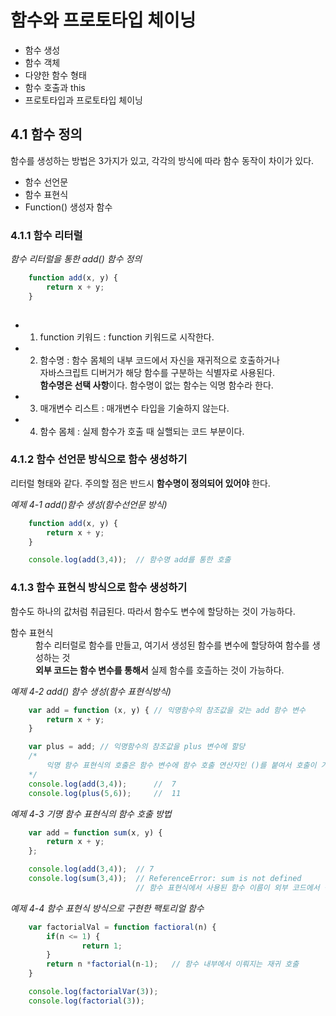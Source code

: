 # 함수와 프로토타입 체이닝 #
* 함수 생성
* 함수 객체
* 다양한 함수 형태
* 함수 호출과 this
* 프로토타입과 프로토타입 체이닝

## 4.1 함수 정의 ##
함수를 생성하는 방법은 3가지가 있고, 각각의 방식에 따라 함수 동작이 차이가 있다.
* 함수 선언문
* 함수 표현식
* Function() 생성자 함수

### 4.1.1 함수 리터럴 ###
*함수 리터럴을 통한 add() 함수 정의*
```js
    function add(x, y) {
        return x + y;
    }
    
```
* 1. function 키워드 : function 키워드로 시작한다.
* 2. 함수명 : 함수 몸체의 내부 코드에서 자신을 재귀적으로 호출하거나<br>
             자바스크립트 디버거가 해당 함수를 구분하는 식별자로 사용된다.<br>
             **함수명은 선택 사항**이다. 함수명이 없는 함수는 익명 함수라 한다.
* 3. 매개변수 리스트 : 매개변수 타입을 기술하지 않는다.
* 4. 함수 몸체 : 실제 함수가 호출 때 실핼되는 코드 부분이다. 

### 4.1.2 함수 선언문 방식으로 함수 생성하기 ###
리터럴 형태와 같다. 주의할 점은 반드시 **함수명이 정의되어 있어야** 한다.

*예제 4-1 add()함수 생성(함수선언문 방식)*
```js
    function add(x, y) {
        return x + y;
    }

    console.log(add(3,4));  // 함수명 add를 통한 호출
```
### 4.1.3 함수 표현식 방식으로 함수 생성하기 ###
함수도 하나의 값처럼 취급된다. 따라서 함수도 변수에 할당하는 것이 가능하다.

<dl>
    <dt>
        함수 표현식
    </dt>
    <dd>
       함수 리터럴로 함수를 만들고, 여기서 생성된 함수를 변수에 할당하여 함수를 생성하는 것
    </dd>
    <dd>
        <strong>외부 코드는 함수 변수를 통해서</strong> 실제 함수를 호츨하는 것이 가능하다.
    </dd>
</dl>
    
*예제 4-2 add() 함수 생성(함수 표현식방식)*
```js
    var add = function (x, y) { // 익명함수의 참조값을 갖는 add 함수 변수
        return x + y;
    }

    var plus = add; // 익명함수의 참조값을 plus 변수에 할당
    /*
        익명 함수 표현식의 호출은 함수 변수에 함수 호출 연산자인 ()를 붙여서 호출이 가능하다.
    */
    console.log(add(3,4));      //  7
    console.log(plus(5,6));     //  11
```

*예제 4-3 기명 함수 표현식의 함수 호출 방법*
```js
    var add = function sum(x, y) {
        return x + y;
    };

    console.log(add(3,4));  // 7  
    console.log(sum(3,4));  // ReferenceError: sum is not defined
                            // 함수 표현식에서 사용된 함수 이름이 외부 코드에서 접근이 불가능 하다.
```
*예제 4-4 함수 표현식 방식으로 구현한 팩토리얼 함수*
```js
    var factorialVal = function factioral(n) {
        if(n <= 1) {
                return 1;
        }
        return n *factorial(n-1);   // 함수 내부에서 이뤄지는 재귀 호출
    }

    console.log(factorialVar(3));
    console.log(factorial(3));

```